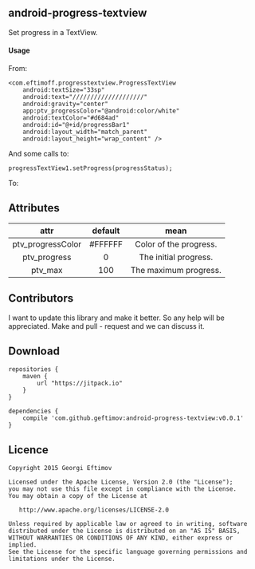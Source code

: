 ## android-progress-textview
Set progress in a TextView.

#### Usage
From:

    <com.eftimoff.progresstextview.ProgressTextView
        android:textSize="33sp"
        android:text="////////////////////"
        android:gravity="center"
        app:ptv_progressColor="@android:color/white"
        android:textColor="#d684ad"
        android:id="@+id/progressBar1"
        android:layout_width="match_parent"
        android:layout_height="wrap_content" />
        
And some calls to:

    progressTextView1.setProgress(progressStatus);

To: 

## Attributes

|     attr    	        |  default  	|                         mean                         	|
|:-----------:	        |:---------:	|:----------------------------------------------------:	|
| ptv_progressColor   	|     #FFFFFF   |                  Color of the progress.        	    |
| ptv_progress 	        |       0 	    |                  The initial progress.         	    |
| ptv_max  	            |     100     	|                  The maximum progress.        	    |

## Contributors

I want to update this library and make it better. So any help will be appreciated.
Make and pull - request and we can discuss it.

## Download

	repositories {
	    maven {
	        url "https://jitpack.io"
	    }
	}
	
	dependencies {
		compile 'com.github.geftimov:android-progress-textview:v0.0.1'
	}


## Licence

    Copyright 2015 Georgi Eftimov

    Licensed under the Apache License, Version 2.0 (the "License");
    you may not use this file except in compliance with the License.
    You may obtain a copy of the License at

       http://www.apache.org/licenses/LICENSE-2.0

    Unless required by applicable law or agreed to in writing, software
    distributed under the License is distributed on an "AS IS" BASIS,
    WITHOUT WARRANTIES OR CONDITIONS OF ANY KIND, either express or implied.
    See the License for the specific language governing permissions and
    limitations under the License.
